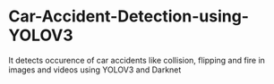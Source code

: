 # Car-Accident-Detection-using-YOLOV3
It detects occurence of car accidents like collision, flipping and fire in images and videos using YOLOV3 and Darknet
